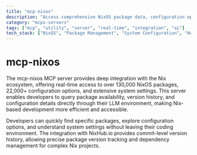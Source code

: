 ```yaml
---
title: "mcp-nixos"
description: "Access comprehensive NixOS package data, configuration options, and system settings for Nix-based development."
category: "mcps-servers"
tags: ["mcp", "utility", "server", "real-time", "integration", "ai"]
tech_stack: ["NixOS", "Package Management", "System Configuration", "Home Manager", "nix-darwin"]
---
```


# mcp-nixos

The mcp-nixos MCP server provides deep integration with the Nix ecosystem, offering real-time access to over 130,000 NixOS packages, 22,000+ configuration options, and extensive system settings. This server enables developers to query package availability, version history, and configuration details directly through their LLM environment, making Nix-based development more efficient and accessible.

Developers can quickly find specific packages, explore configuration options, and understand system settings without leaving their coding environment. The integration with NixHub.io provides commit-level version history, allowing precise package version tracking and dependency management for complex Nix projects.
